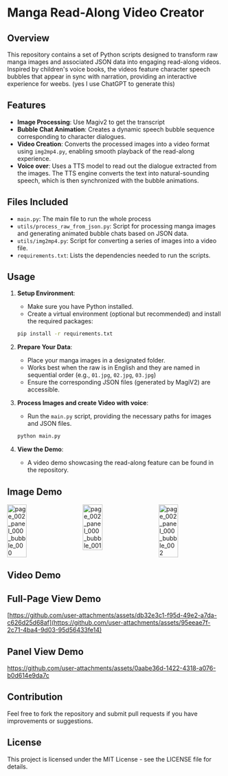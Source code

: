# Manga Read-Along Video Creator

## Overview

This repository contains a set of Python scripts designed to transform raw manga images and associated JSON data into engaging read-along videos. Inspired by children's voice books, the videos feature character speech bubbles that appear in sync with narration, providing an interactive experience for weebs. (yes I use ChatGPT to generate this)

## Features

- **Image Processing**: Use Magiv2 to get the transcript
- **Bubble Chat Animation**: Creates a dynamic speech bubble sequence corresponding to character dialogues.
- **Video Creation**: Converts the processed images into a video format using `img2mp4.py`, enabling smooth playback of the read-along experience.
- **Voice over**: Uses a TTS model to read out the dialogue extracted from the images. The TTS engine converts the text into natural-sounding speech, which is then synchronized with the bubble animations.

## Files Included

- `main.py`: The main file to run the whole process
- `utils/process_raw_from_json.py`: Script for processing manga images and generating animated bubble chats based on JSON data.
- `utils/img2mp4.py`: Script for converting a series of images into a video file.
- `requirements.txt`: Lists the dependencies needed to run the scripts.

## Usage

1. **Setup Environment**: 
   - Make sure you have Python installed.
   - Create a virtual environment (optional but recommended) and install the required packages:

   ```bash
   pip install -r requirements.txt
   ```

2.  **Prepare Your Data**:
    
    *   Place your manga images in a designated folder.
    *   Works best when the raw is in English and they are named in sequential order (e.g., `01.jpg`, `02.jpg`, `03.jpg`)
    *   Ensure the corresponding JSON files (generated by MagiV2) are accessible.

3.  **Process Images and create Video with voice**:
    
    *   Run the `main.py` script, providing the necessary paths for images and JSON files.
    
    ```bash
    python main.py
    ```
    
4.  **View the Demo**:
    
    *   A video demo showcasing the read-along feature can be found in the repository.

Image Demo
----------

<div style="display: flex; justify-content: space-between;">
    <img src="https://github.com/user-attachments/assets/94ca1f19-74f9-4339-8325-b5caf5e63c55" alt="page_002_panel_000_bubble_000" style="width: 30%;"/>
    <img src="https://github.com/user-attachments/assets/8c2132b2-2972-46b3-ae35-c350fac6f079" alt="page_002_panel_000_bubble_001" style="width: 30%;"/>
    <img src="https://github.com/user-attachments/assets/b841dfbe-bf93-4258-9a14-09d9d7bd366c" alt="page_002_panel_000_bubble_002" style="width: 30%;"/>
</div>



Video Demo
----------

## Full-Page View Demo

[https://github.com/user-attachments/assets/db32e3c1-f95d-49e2-a7da-c626d25d68af](https://github.com/user-attachments/assets/95eeae7f-2c71-4ba4-9d03-95d56433fe14)


## Panel View Demo

https://github.com/user-attachments/assets/0aabe36d-1422-4318-a076-b0d614e9da7c


Contribution
------------

Feel free to fork the repository and submit pull requests if you have improvements or suggestions.

License
-------

This project is licensed under the MIT License - see the LICENSE file for details.
